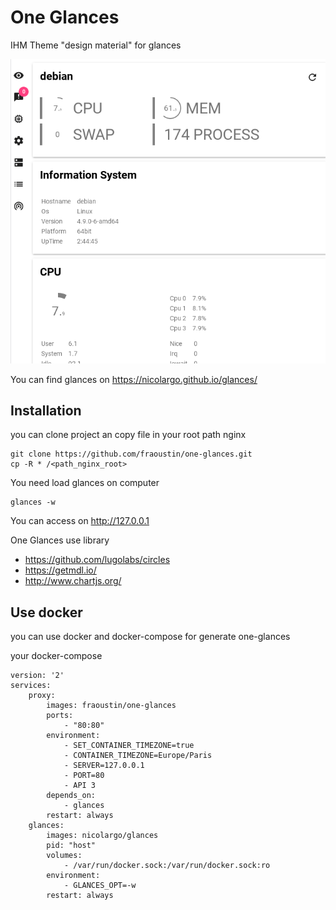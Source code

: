# One Glances

IHM Theme "design material" for glances

![mobile](images/mobileview.png "Example of One glances view web")

You can find glances on https://nicolargo.github.io/glances/

## Installation

you can clone project an copy file in your root path nginx

    git clone https://github.com/fraoustin/one-glances.git
    cp -R * /<path_nginx_root>

You need load glances on computer

    glances -w

You can access on http://127.0.0.1

One Glances use library

- https://github.com/lugolabs/circles
- https://getmdl.io/
- http://www.chartjs.org/

## Use docker

you can use docker and docker-compose for generate one-glances

your docker-compose

    version: '2'
    services:
        proxy:
            images: fraoustin/one-glances
            ports:
                - "80:80"
            environment:
                - SET_CONTAINER_TIMEZONE=true
                - CONTAINER_TIMEZONE=Europe/Paris
                - SERVER=127.0.0.1
                - PORT=80
                - API 3
            depends_on:
                - glances
            restart: always
        glances:
            images: nicolargo/glances
            pid: "host"
            volumes:
                - /var/run/docker.sock:/var/run/docker.sock:ro
            environment:
                - GLANCES_OPT=-w
            restart: always